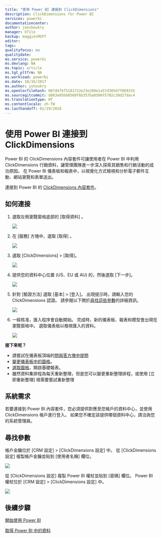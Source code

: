 ```yaml
---
title: "使用 Power BI 連接到 ClickDimensions"
description: ClickDimensions for Power BI
services: powerbi
documentationcenter: 
author: joeshoukry
manager: kfile
backup: maggiesMSFT
editor: 
tags: 
qualityfocus: no
qualitydate: 
ms.service: powerbi
ms.devlang: NA
ms.topic: article
ms.tgt_pltfrm: NA
ms.workload: powerbi
ms.date: 10/16/2017
ms.author: yshoukry
ms.openlocfilehash: 007d4f6f5181722e23e280e1a57d305d7f069155
ms.sourcegitcommit: d803e85bb0569f6b357ba0586f5702c20d27dac4
ms.translationtype: HT
ms.contentlocale: zh-TW
ms.lasthandoff: 01/19/2018
---
```

# <a name="connect-to-clickdimensions-with-power-bi"></a>使用 Power BI 連接到 ClickDimensions
Power BI 的 ClickDimensions 內容套件可讓使用者在 Power BI 中利用 ClickDimensions 行銷資料，讓管理團隊進一步深入探索其銷售和行銷活動的成功原因。 在 Power BI 儀表板和報表中，以視覺化方式檢視和分析電子郵件互動、網站瀏覽和表單送出。

連接到 Power BI 的 [ClickDimensions 內容套件](https://app.powerbi.com/getdata/services/click-dimensions)。

## <a name="how-to-connect"></a>如何連接
1. 選取左側瀏覽窗格底部的 [取得資料]  。
   
   ![](media/service-connect-to-clickdimensions/getdata.png)
2. 在 [服務]  方塊中，選取 [取得] 。
   
   ![](media/service-connect-to-clickdimensions/services.png)
3. 選取 [ClickDimensions] \> [取得]。
   
   ![](media/service-connect-to-clickdimensions/clickdimensions.png)
4. 提供您的資料中心位置 (US、EU 或 AU) 的，然後選取 [下一步]。
   
   ![](media/service-connect-to-clickdimensions/params.png)
5. 針對 [驗證方法] 選取 [基本] \> [登入]。 出現提示時，請輸入您的 ClickDimensions 認證。 請參閱以下關於[尋找這些參數](#FindingParams)的詳細資訊。
   
    ![](media/service-connect-to-clickdimensions/creds.png)
6. 一經核准，匯入程序會自動開始。 完成時，新的儀表板、報表和模型會出現在瀏覽窗格中。 選取儀表板以檢視匯入的資料。
   
     ![](media/service-connect-to-clickdimensions/dashboard.png)

**接下來呢？**

* 請嘗試在儀表板頂端的[問與答方塊中提問](power-bi-q-and-a.md)
* [變更儀表板中的圖格](service-dashboard-edit-tile.md)。
* [選取圖格](service-dashboard-tiles.md)，開啟基礎報表。
* 雖然資料集排程為每天重新整理，但是您可以變更重新整理排程，或使用 [立即重新整理] 視需要嘗試重新整理

## <a name="system-requirements"></a>系統需求
若要連接到 Power BI 內容套件，您必須提供對應至您帳戶的資料中心，並使用 ClickDimensions 帳戶進行登入。 如果您不確定該提供哪個資料中心，請洽詢您的系統管理員。

<a name="FindingParams"></a>

## <a name="finding-parameters"></a>尋找參數
帳戶金鑰位於 [CRM 設定] \> [ClickDimensions 設定] 中。 從 [ClickDimensions 設定] 複製帳戶金鑰並貼到 [使用者名稱] 欄位。  

![](media/service-connect-to-clickdimensions/crm.png)  

從 [ClickDimensions 設定] 複製 Power BI 權杖並貼到 [密碼] 欄位。 Power BI 權杖位於 [CRM 設定] \> [ClickDimensions 設定] 中。  

![](media/service-connect-to-clickdimensions/crm2.png)  

## <a name="next-steps"></a>後續步驟
[開始使用 Power BI](service-get-started.md)

[取得 Power BI 中的資料](service-get-data.md)

